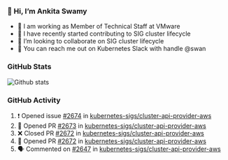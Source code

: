 ### 👋 Hi, I’m Ankita Swamy 

- 💼 I am working as Member of Technical Staff at VMware
- 👀 I have recently started contributing to SIG cluster lifecycle 
- 💞️ I’m looking to collaborate on SIG cluster lifecycle
- 💬 You can reach me out on Kubernetes Slack with handle @swan

### GitHub Stats
![Github stats](https://github-readme-stats.vercel.app/api?username=Ankitasw&count_private=true&show_icons=true&theme=tokyonight)

### GitHub Activity 
<!--START_SECTION:activity-->
1. ❗️ Opened issue [#2674](https://github.com/kubernetes-sigs/cluster-api-provider-aws/issues/2674) in [kubernetes-sigs/cluster-api-provider-aws](https://github.com/kubernetes-sigs/cluster-api-provider-aws)
2. 💪 Opened PR [#2673](https://github.com/kubernetes-sigs/cluster-api-provider-aws/pull/2673) in [kubernetes-sigs/cluster-api-provider-aws](https://github.com/kubernetes-sigs/cluster-api-provider-aws)
3. ❌ Closed PR [#2672](https://github.com/kubernetes-sigs/cluster-api-provider-aws/pull/2672) in [kubernetes-sigs/cluster-api-provider-aws](https://github.com/kubernetes-sigs/cluster-api-provider-aws)
4. 💪 Opened PR [#2672](https://github.com/kubernetes-sigs/cluster-api-provider-aws/pull/2672) in [kubernetes-sigs/cluster-api-provider-aws](https://github.com/kubernetes-sigs/cluster-api-provider-aws)
5. 🗣 Commented on [#2647](https://github.com/kubernetes-sigs/cluster-api-provider-aws/issues/2647) in [kubernetes-sigs/cluster-api-provider-aws](https://github.com/kubernetes-sigs/cluster-api-provider-aws)
<!--END_SECTION:activity-->
